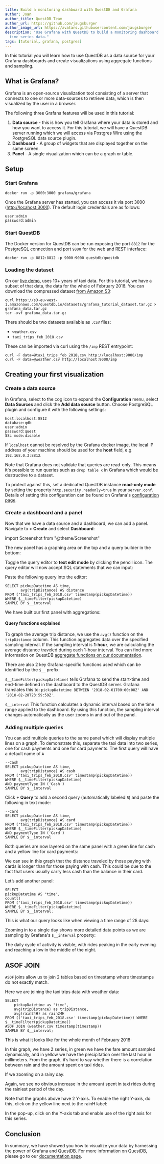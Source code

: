 ```yaml
---
title: Build a monitoring dashboard with QuestDB and Grafana
author: Joan
author_title: QuestDB Team
author_url: https://github.com/jaugsburger
author_image_url: https://avatars.githubusercontent.com/jaugsburger
description: "Use Grafana with QuestDB to build a monitoring dashboard for visualization of
  time series data."
tags: [tutorial, grafana, postgres]
---
```


In this tutorial you will learn how to use QuestDB as a data source for your
Grafana dashboards and create visualizations using aggregate functions and
sampling.

<!-- truncate -->

## What is Grafana?

Grafana is an open-source visualization tool consisting of a server that
connects to one or more data-sources to retrieve data, which is then visualized
by the user in a browser.

The following three Grafana features will be used in this tutorial:

1. **Data source** - this is how you tell Grafana where your data is stored and
   how you want to access it. For this tutorial, we will have a QuestDB server
   running which we will access via Postgres Wire using the PostgreSQL data
   source plugin.
2. **Dashboard** - A group of widgets that are displayed together on the same
   screen.
3. **Panel** - A single visualization which can be a graph or table.

## Setup

### Start Grafana

```shell
docker run -p 3000:3000 grafana/grafana
```

Once the Grafana server has started, you can access it via port 3000
([http://locahost:3000](http://locahost:3000)). The default login credentials
are as follows:

```
user:admin
password:admin
```

### Start QuestDB

The Docker version for QuestDB can be run exposing the port `8812` for the
PostgreSQL connection and port `9000` for the web and REST interface:

```shell
docker run -p 8812:8812 -p 9000:9000 questdb/questdb
```

### Loading the dataset

On our [live demo](http://try.questdb.io:9000/), uses 10+ years of taxi data.
For this tutorial, we have a subset of that data, the data for the whole of
February 2018. You can download the compressed dataset
[from Amazon S3](https://s3-eu-west-1.amazonaws.com/questdb.io/datasets/grafana_tutorial_dataset.tar.gz):

```shell
curl https://s3-eu-west-1.amazonaws.com/questdb.io/datasets/grafana_tutorial_dataset.tar.gz > grafana_data.tar.gz
tar -xvf grafana_data.tar.gz
```

There should be two datasets available as `.CSV` files:

- `weather.csv`
- `taxi_trips_feb_2018.csv`

These can be imported via curl using the `/imp` REST entrypoint:

```shell
curl -F data=@taxi_trips_feb_2018.csv http://localhost:9000/imp
curl -F data=@weather.csv http://localhost:9000/imp
```

## Creating your first visualization

### Create a data source

In Grafana, select to the cog icon to expand the **Configuration** menu, select
**Data Sources** and click the **Add data source** button. Choose PostgreSQL
plugin and configure it with the following settings:

```
host:localhost:8812
database:qdb
user:admin
password:quest
SSL mode:disable
```

If `localhost` cannot be resolved by the Grafana docker image, the local IP
address of your machine should be used for the **host** field, e.g.
`192.168.0.3:8812`.

Note that Grafana does not validate that queries are read-only. This means it's
possible to run queries such as `drop table x` in Grafana which would be
destructive to a dataset.

To protect against this, set a dedicated QuestDB instance **read-only mode** by
setting the property `http.security.readonly=true` in your `server.conf`.
Details of setting this configuration can be found on Grafana's
[configuration page](https://questdb.io/docs/reference/configuration).

### Create a dashboard and a panel

Now that we have a data source and a dashboard, we can add a panel. Navigate to
**+ Create** and select **Dashboard**:

import Screenshot from "@theme/Screenshot"

<Screenshot
  alt="Screenshot of a new dashboard with a 'Add new panel' button"
  src="/img/blog/2020-10-19/add-new-panel.png"
/>

The new panel has a graphing area on the top and a query builder in the bottom:

<Screenshot
  alt="Screenshot of a blank panel after being created"
  src="/img/blog/2020-10-19/blank-panel.png"
/>

Toggle the query editor to **text edit mode** by clicking the pencil icon. The
query editor will now accept SQL statements that we can input:

<Screenshot
  alt="Screenshot showing how to toggle text edit mode"
  src="/img/blog/2020-10-19/toggle-text-edit.png"
/>

Paste the following query into the editor:

```
SELECT pickupDatetime AS time,
       avg(tripDistance) AS distance
FROM ('taxi_trips_feb_2018.csv' timestamp(pickupDatetime))
WHERE $__timeFilter(pickupDatetime)
SAMPLE BY $__interval
```

We have built our first panel with aggregations:

<Screenshot
  alt="A panel showing the average distance traveled, filtered by taxi type and with dynamic sampling."
  src="/img/blog/2020-10-19/first-panel.png"
/>

#### Query functions explained

To graph the average trip distance, we use the `avg()` function on the
`tripDistance` column. This function aggregates data over the specified sampling
interval. If the sampling interval is **1-hour**, we are calculating the average
distance traveled during each 1-hour interval. You can find more information on
QuestDB
[aggregate functions on our documentation](/docs/reference/function/aggregation/).

There are also 2 key Grafana-specific functions used which can be identified by
the `$__` prefix:

`$__timeFilter(pickupDatetime)` tells Grafana to send the start-time and
end-time defined in the dashboard to the QuestDB server. Grafana translates this
to: `pickupDatetime BETWEEN '2018-02-01T00:00:00Z' AND '2018-02-28T23:59:59Z'`.

`$__interval` This function calculates a dynamic interval based on the time
range applied to the dashboard. By using this function, the sampling interval
changes automatically as the user zooms in and out of the panel.

### Adding multiple queries

You can add multiple queries to the same panel which will display multiple lines
on a graph. To demonstrate this, separate the taxi data into two series, one for
cash payments and one for card payments. The first query will have a default
name of `A`

```
--Cash
SELECT pickupDatetime AS time,
       avg(tripDistance) AS cash
FROM ('taxi_trips_feb_2018.csv' timestamp(pickupDatetime))
WHERE $__timeFilter(pickupDatetime)
AND paymentType IN ('Cash')
SAMPLE BY $__interval
```

Click **+ Query** to add a second query (automatically labeled `B`) and paste
the following in text mode:

```
--Card
SELECT pickupDatetime AS time,
       avg(tripDistance) AS card
FROM ('taxi_trips_feb_2018.csv' timestamp(pickupDatetime))
WHERE $__timeFilter(pickupDatetime)
AND paymentType IN ('Card')
SAMPLE BY $__interval
```

Both queries are now layered on the same panel with a green line for cash and a
yellow line for card payments:

<Screenshot
  alt="A panel showing the average distance travelled, filtered by taxi type and with dynamic sampling."
  src="/img/blog/2020-10-19/panel-filtering-by-taxi-type.png"
/>

We can see in this graph that the distance traveled by those paying with cards
is longer than for those paying with cash. This could be due to the fact that
users usually carry less cash than the balance in their card.

Let’s add another panel:

```
SELECT
pickupDatetime AS "time",
count()
FROM ('taxi_trips_feb_2018.csv' timestamp(pickupDatetime))
WHERE $__timeFilter(pickupDatetime)
SAMPLE BY $__interval;
```

This is what our query looks like when viewing a time range of 28 days:

<Screenshot
  alt="A panel showing the number of trips over a month using dynamic sampling."
  src="/img/blog/2020-10-19/panel-count-of-taxi-trips-in-whole-month.png"
/>

Zooming in to a single day shows more detailed data points as we are sampling by
Grafana's `$__interval` property:

<Screenshot
  alt="A panel showing the number of trips in a day using dynamic sampling."
  src="/img/blog/2020-10-19/panel-count-of-taxi-trips-in-a-day.png"
/>

The daily cycle of activity is visible, with rides peaking in the early evening
and reaching a low in the middle of the night.

## ASOF JOIN

`ASOF` joins allow us to join 2 tables based on timestamp where timestamps do
not exactly match.

Here we are joining the taxi trips data with weather data:

```
SELECT
    pickupDatetime as "time",
    avg(tripDistance) as tripDistance,
    avg(rain24H) as rain24H
FROM (('taxi_trips_feb_2018.csv' timestamp(pickupDatetime)) WHERE $__timeFilter(pickupDatetime))
ASOF JOIN (weather.csv timestamp(timestamp))
SAMPLE BY $__interval;
```

This is what it looks like for the whole month of February 2018:

<Screenshot
  alt="A panel showing taxi fares plotted against rain fall"
  src="/img/blog/2020-10-19/panel-taxi-fares-and-rain.png"
/>

In this graph, we have 2 series, in green we have the fare amount sampled
dynamically, and in yellow we have the precipitation over the last hour in
millimeters. From the graph, it’s hard to say whether there is a correlation
between rain and the amount spent on taxi rides.

If we zooming on a rainy day:

<Screenshot
  alt="A panel showing taxi fares plotted against rain fall, zooming in on a rainy day"
  src="/img/blog/2020-10-19/panel-taxi-fares-and-rain-on-a-rainy-day.png"
/>

Again, we see no obvious increase in the amount spent in taxi rides during the
rainiest period of the day.

Note that the graphs above have 2 Y-axis. To enable the right Y-axis, do this,
click on the yellow line next to the rainH label:

<Screenshot
  alt="Showing how to enable 2nd Y-axis by clicking on the line next to the series name."
  src="/img/blog/2020-10-19/enabling-2nd-y-axis.png"
/>

In the pop-up, click on the Y-axis tab and enable use of the right axis for this
series.

## Conclusion

In summary, we have showed you how to visualize your data by harnessing the
power of Grafana and QuestDB. For more information on QuestDB, please go to our
[documentation page](https://questdb.io/docs/introduction/).
